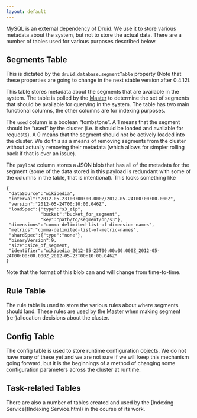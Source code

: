 ```yaml
---
layout: default
---
```

MySQL is an external dependency of Druid. We use it to store various metadata about the system, but not to store the actual data. There are a number of tables used for various purposes described below.

Segments Table
--------------

This is dictated by the `druid.database.segmentTable` property (Note that these properties are going to change in the next stable version after 0.4.12).

This table stores metadata about the segments that are available in the system. The table is polled by the [Master](Master.html) to determine the set of segments that should be available for querying in the system. The table has two main functional columns, the other columns are for indexing purposes.

The `used` column is a boolean “tombstone”. A 1 means that the segment should be “used” by the cluster (i.e. it should be loaded and available for requests). A 0 means that the segment should not be actively loaded into the cluster. We do this as a means of removing segments from the cluster without actually removing their metadata (which allows for simpler rolling back if that is ever an issue).

The `payload` column stores a JSON blob that has all of the metadata for the segment (some of the data stored in this payload is redundant with some of the columns in the table, that is intentional). This looks something like

    {
     "dataSource":"wikipedia",
     "interval":"2012-05-23T00:00:00.000Z/2012-05-24T00:00:00.000Z",
     "version":"2012-05-24T00:10:00.046Z",
     "loadSpec":{"type":"s3_zip",
                 "bucket":"bucket_for_segment",
                 "key":"path/to/segment/on/s3"},
     "dimensions":"comma-delimited-list-of-dimension-names",
     "metrics":"comma-delimited-list-of-metric-names",
     "shardSpec":{"type":"none"},
     "binaryVersion":9,
     "size":size_of_segment,
     "identifier":"wikipedia_2012-05-23T00:00:00.000Z_2012-05-24T00:00:00.000Z_2012-05-23T00:10:00.046Z"
    }

Note that the format of this blob can and will change from time-to-time.

Rule Table
----------

The rule table is used to store the various rules about where segments should land. These rules are used by the [Master](Master.html) when making segment (re-)allocation decisions about the cluster.

Config Table
------------

The config table is used to store runtime configuration objects. We do not have many of these yet and we are not sure if we will keep this mechanism going forward, but it is the beginnings of a method of changing some configuration parameters across the cluster at runtime.

Task-related Tables
-------------------

There are also a number of tables created and used by the [Indexing Service](Indexing Service.html) in the course of its work.
